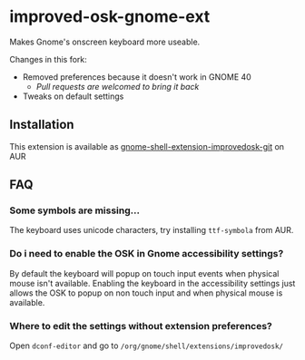 # improved-osk-gnome-ext

Makes Gnome's onscreen keyboard more useable.

Changes in this fork:
- Removed preferences because it doesn't work in GNOME 40
    - *Pull requests are welcomed to bring it back*
- Tweaks on default settings

## Installation

This extension is available as [gnome-shell-extension-improvedosk-git](https://aur.archlinux.org/packages/gnome-shell-extension-improvedosk-git/) on AUR

## FAQ

### Some symbols are missing...
The keyboard uses unicode characters, try installing `ttf-symbola` from AUR.

### Do i need to enable the OSK in Gnome accessibility settings?
By default the keyboard will popup on touch input events when physical mouse isn't available. Enabling the keyboard in the accessibility settings just allows the OSK to popup on non touch input and when physical mouse is available.

### Where to edit the settings without extension preferences?
Open `dconf-editor` and go to `/org/gnome/shell/extensions/improvedosk/`